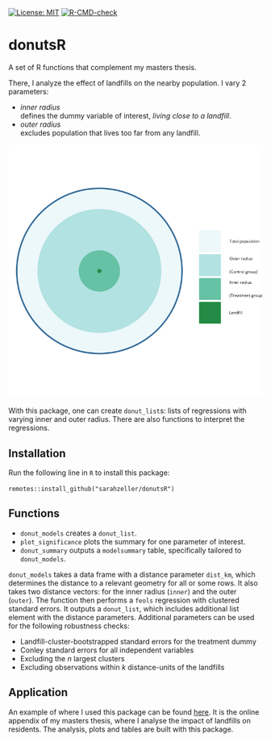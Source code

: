 <!-- badges: start -->
[![License: MIT](https://img.shields.io/badge/License-MIT-yellow.svg)](https://opensource.org/licenses/MIT)
[![R-CMD-check](https://github.com/sarahzeller/donutsR/actions/workflows/R-CMD-check.yaml/badge.svg)](https://github.com/sarahzeller/donutsR/actions/workflows/R-CMD-check.yaml)
<!-- badges: end -->

# donutsR

A set of R functions that complement my masters thesis.

There, I analyze the effect of landfills on the nearby population.
I vary 2 parameters:

-   *inner radius*\
    defines the dummy variable of interest, *living close to a landfill*. 
-   *outer radius*\
    excludes population that lives too far from any landfill.
    
![](man/figures/radii.png)
    
With this package, one can create `donut_list`s: lists of regressions with varying inner and outer radius.
There are also functions to interpret the regressions.


## Installation

Run the following line in `R` to install this package:

`remotes::install_github("sarahzeller/donutsR")`

## Functions

-   `donut_models` creates a `donut_list`. 
-   `plot_significance` plots the summary for one parameter of interest.
-   `donut_summary` outputs a `modelsummary` table, specifically tailored to `donut_models`.

`donut_models` takes a data frame with a distance parameter `dist_km`, which determines the distance to a relevant geometry for all or some rows.
It also takes two distance vectors: for the inner radius (`inner`) and the outer (`outer`).
The function then performs a `feols` regression with clustered standard errors.
It outputs a `donut_list`, which includes additional list element with the distance parameters.
Additional parameters can be used for the following robustness checks:

-   Landfill-cluster-bootstrapped standard errors for the treatment dummy
-   Conley standard errors for all independent variables
-   Excluding the $n$ largest clusters
-   Excluding observations within $k$ distance-units of the landfills

## Application

An example of where I used this package can be found [here](https://szeller42.github.io/donut_summary/summary-results.html).
It is the online appendix of my masters thesis, where I analyse the impact of landfills on residents.
The analysis, plots and tables are built with this package.
